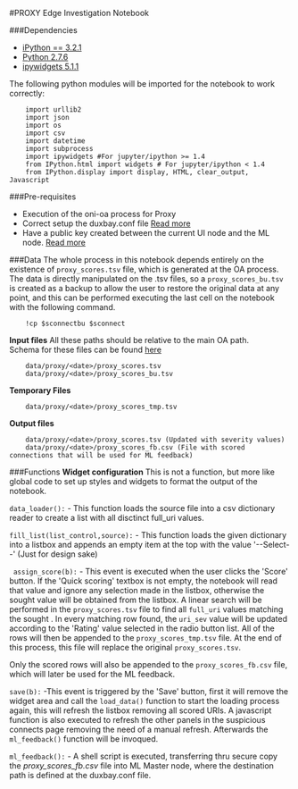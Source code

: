 #PROXY Edge Investigation Notebook

###Dependencies
- [iPython == 3.2.1](https://ipython.org/ipython-doc/3/index.html)
- [Python 2.7.6](https://www.python.org/download/releases/2.7.6/)
- [ipywidgets 5.1.1](https://ipywidgets.readthedocs.io/en/latest/user_install.html#with-pip)

The following python modules will be imported for the notebook to work correctly:    

        import urllib2
        import json
        import os
        import csv    
        import datetime  
        import subprocess 
        import ipywidgets #For jupyter/ipython >= 1.4  
        from IPython.html import widgets # For jupyter/ipython < 1.4  
        from IPython.display import display, HTML, clear_output, Javascript


###Pre-requisites
- Execution of the oni-oa process for Proxy
- Correct setup the duxbay.conf file [Read more](https://github.com/Open-Network-Insight/open-network-insight/wiki/Edit%20Solution%20Configuration)
- Have a public key created between the current UI node and the ML node. [Read more](https://github.com/Open-Network-Insight/open-network-insight/wiki/Configure%20User%20Accounts#configure-user-accounts)


###Data
The whole process in this notebook depends entirely on the existence of `proxy_scores.tsv` file, which is generated at the OA process.  
The data is directly manipulated on the .tsv files, so a `proxy_scores_bu.tsv` is created as a backup to allow the user to restore the original data at any point, 
and this can be performed executing the last cell on the notebook with the following command.

        !cp $sconnectbu $sconnect


**Input files**
All these paths should be relative to the main OA path.    
Schema for these files can be found [here](https://github.com/Open-Network-Insight/oni-oa/tree/1.1/oa/proxy)

        data/proxy/<date>/proxy_scores.tsv  
        data/proxy/<date>/proxy_scores_bu.tsv

**Temporary Files**

        data/proxy/<date>/proxy_scores_tmp.tsv

**Output files**

        data/proxy/<date>/proxy_scores.tsv (Updated with severity values)
        data/proxy/<date>/proxy_scores_fb.csv (File with scored connections that will be used for ML feedback)


###Functions
**Widget configuration**
This is not a function, but more like global code to set up styles and widgets to format the output of the notebook. 

`data_loader():` - This function loads the source file into a csv dictionary reader to create a list with all disctinct full_uri values. 
  
`fill_list(list_control,source):` - This function loads the given dictionary into a listbox and appends an empty item at the top with the value '--Select--' (Just for design sake)
   
` assign_score(b):` - This event is executed when the user clicks the 'Score' button. 
If the 'Quick scoring' textbox is not empty, the notebook will read that value and ignore any selection made in the listbox, otherwise the sought value will be obtained from the listbox.
A linear search will be performed in the `proxy_scores.tsv` file to find all `full_uri` values matching the sought .
In every matching row found, the `uri_sev` value will be updated according to the 'Rating' value selected in the radio button list. 
All of the rows will then be appended to the `proxy_scores_tmp.tsv` file. At the end of this process, this file will replace the original `proxy_scores.tsv`.  

Only the scored rows will also be appended to the `proxy_scores_fb.csv` file, which will later be used for the ML feedback.

`save(b):` -This event is triggered by the 'Save' button, first it will remove the widget area and call the `load_data()` function to start the loading process again, this will 
refresh the listbox removing all scored URIs.
A javascript function is also executed to refresh the other panels in the suspicious connects page removing the need of a manual refresh.
Afterwards the `ml_feedback()` function will be invoqued. 

`ml_feedback():` - A shell script is executed, transferring thru secure copy the _proxy_scores_fb.csv_ file into ML Master node, where the destination path is defined at the duxbay.conf file.
   